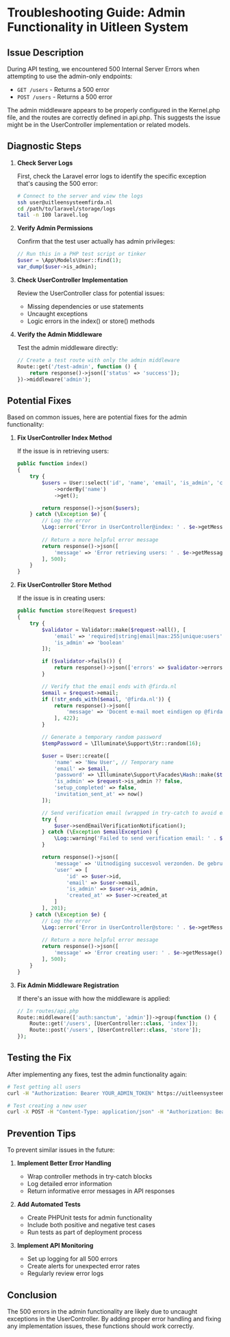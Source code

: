 # Troubleshooting Guide: Admin Functionality in Uitleen System

## Issue Description

During API testing, we encountered 500 Internal Server Errors when attempting to use the admin-only endpoints:
- `GET /users` - Returns a 500 error
- `POST /users` - Returns a 500 error

The admin middleware appears to be properly configured in the Kernel.php file, and the routes are correctly defined in api.php. This suggests the issue might be in the UserController implementation or related models.

## Diagnostic Steps

1. **Check Server Logs**

   First, check the Laravel error logs to identify the specific exception that's causing the 500 error:

   ```bash
   # Connect to the server and view the logs
   ssh user@uitleensysteemfirda.nl
   cd /path/to/laravel/storage/logs
   tail -n 100 laravel.log
   ```

2. **Verify Admin Permissions**

   Confirm that the test user actually has admin privileges:

   ```php
   // Run this in a PHP test script or tinker
   $user = \App\Models\User::find(1);
   var_dump($user->is_admin);
   ```

3. **Check UserController Implementation**

   Review the UserController class for potential issues:
   - Missing dependencies or use statements
   - Uncaught exceptions
   - Logic errors in the index() or store() methods

4. **Verify the Admin Middleware**

   Test the admin middleware directly:

   ```php
   // Create a test route with only the admin middleware
   Route::get('/test-admin', function () {
       return response()->json(['status' => 'success']);
   })->middleware('admin');
   ```

## Potential Fixes

Based on common issues, here are potential fixes for the admin functionality:

1. **Fix UserController Index Method**

   If the issue is in retrieving users:

   ```php
   public function index()
   {
       try {
           $users = User::select('id', 'name', 'email', 'is_admin', 'created_at')
               ->orderBy('name')
               ->get();

           return response()->json($users);
       } catch (\Exception $e) {
           // Log the error
           \Log::error('Error in UserController@index: ' . $e->getMessage());
           
           // Return a more helpful error message
           return response()->json([
               'message' => 'Error retrieving users: ' . $e->getMessage()
           ], 500);
       }
   }
   ```

2. **Fix UserController Store Method**

   If the issue is in creating users:

   ```php
   public function store(Request $request)
   {
       try {
           $validator = Validator::make($request->all(), [
               'email' => 'required|string|email|max:255|unique:users',
               'is_admin' => 'boolean'
           ]);

           if ($validator->fails()) {
               return response()->json(['errors' => $validator->errors()], 422);
           }

           // Verify that the email ends with @firda.nl
           $email = $request->email;
           if (!str_ends_with($email, '@firda.nl')) {
               return response()->json([
                   'message' => 'Docent e-mail moet eindigen op @firda.nl'
               ], 422);
           }

           // Generate a temporary random password
           $tempPassword = \Illuminate\Support\Str::random(16);

           $user = User::create([
               'name' => 'New User', // Temporary name
               'email' => $email,
               'password' => \Illuminate\Support\Facades\Hash::make($tempPassword),
               'is_admin' => $request->is_admin ?? false,
               'setup_completed' => false,
               'invitation_sent_at' => now()
           ]);

           // Send verification email (wrapped in try-catch to avoid email errors breaking the API)
           try {
               $user->sendEmailVerificationNotification();
           } catch (\Exception $emailException) {
               \Log::warning('Failed to send verification email: ' . $emailException->getMessage());
           }

           return response()->json([
               'message' => 'Uitnodiging succesvol verzonden. De gebruiker ontvangt een e-mail om het account te activeren.',
               'user' => [
                   'id' => $user->id,
                   'email' => $user->email,
                   'is_admin' => $user->is_admin,
                   'created_at' => $user->created_at
               ]
           ], 201);
       } catch (\Exception $e) {
           // Log the error
           \Log::error('Error in UserController@store: ' . $e->getMessage());
           
           // Return a more helpful error message
           return response()->json([
               'message' => 'Error creating user: ' . $e->getMessage()
           ], 500);
       }
   }
   ```

3. **Fix Admin Middleware Registration**

   If there's an issue with how the middleware is applied:

   ```php
   // In routes/api.php
   Route::middleware(['auth:sanctum', 'admin'])->group(function () {
       Route::get('/users', [UserController::class, 'index']);
       Route::post('/users', [UserController::class, 'store']);
   });
   ```

## Testing the Fix

After implementing any fixes, test the admin functionality again:

```bash
# Test getting all users
curl -H "Authorization: Bearer YOUR_ADMIN_TOKEN" https://uitleensysteemfirda.nl/api/users

# Test creating a new user
curl -X POST -H "Content-Type: application/json" -H "Authorization: Bearer YOUR_ADMIN_TOKEN" -d '{"email":"test@firda.nl","is_admin":false}' https://uitleensysteemfirda.nl/api/users
```

## Prevention Tips

To prevent similar issues in the future:

1. **Implement Better Error Handling**
   - Wrap controller methods in try-catch blocks
   - Log detailed error information
   - Return informative error messages in API responses

2. **Add Automated Tests**
   - Create PHPUnit tests for admin functionality
   - Include both positive and negative test cases
   - Run tests as part of deployment process

3. **Implement API Monitoring**
   - Set up logging for all 500 errors
   - Create alerts for unexpected error rates
   - Regularly review error logs

## Conclusion

The 500 errors in the admin functionality are likely due to uncaught exceptions in the UserController. By adding proper error handling and fixing any implementation issues, these functions should work correctly.
